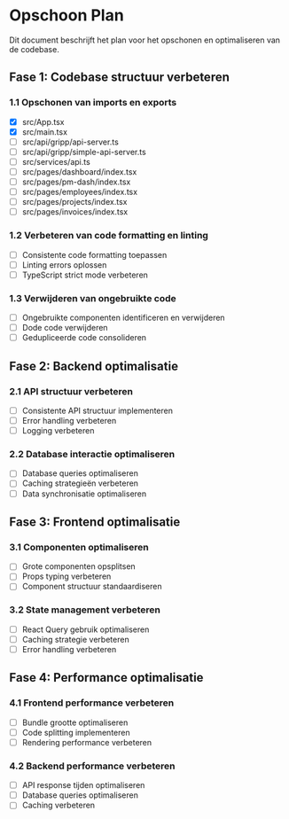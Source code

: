 # Opschoon Plan

Dit document beschrijft het plan voor het opschonen en optimaliseren van de codebase.

## Fase 1: Codebase structuur verbeteren

### 1.1 Opschonen van imports en exports
- [x] src/App.tsx
- [x] src/main.tsx
- [ ] src/api/gripp/api-server.ts
- [ ] src/api/gripp/simple-api-server.ts
- [ ] src/services/api.ts
- [ ] src/pages/dashboard/index.tsx
- [ ] src/pages/pm-dash/index.tsx
- [ ] src/pages/employees/index.tsx
- [ ] src/pages/projects/index.tsx
- [ ] src/pages/invoices/index.tsx

### 1.2 Verbeteren van code formatting en linting
- [ ] Consistente code formatting toepassen
- [ ] Linting errors oplossen
- [ ] TypeScript strict mode verbeteren

### 1.3 Verwijderen van ongebruikte code
- [ ] Ongebruikte componenten identificeren en verwijderen
- [ ] Dode code verwijderen
- [ ] Gedupliceerde code consolideren

## Fase 2: Backend optimalisatie

### 2.1 API structuur verbeteren
- [ ] Consistente API structuur implementeren
- [ ] Error handling verbeteren
- [ ] Logging verbeteren

### 2.2 Database interactie optimaliseren
- [ ] Database queries optimaliseren
- [ ] Caching strategieën verbeteren
- [ ] Data synchronisatie optimaliseren

## Fase 3: Frontend optimalisatie

### 3.1 Componenten optimaliseren
- [ ] Grote componenten opsplitsen
- [ ] Props typing verbeteren
- [ ] Component structuur standaardiseren

### 3.2 State management verbeteren
- [ ] React Query gebruik optimaliseren
- [ ] Caching strategie verbeteren
- [ ] Error handling verbeteren

## Fase 4: Performance optimalisatie

### 4.1 Frontend performance verbeteren
- [ ] Bundle grootte optimaliseren
- [ ] Code splitting implementeren
- [ ] Rendering performance verbeteren

### 4.2 Backend performance verbeteren
- [ ] API response tijden optimaliseren
- [ ] Database queries optimaliseren
- [ ] Caching verbeteren
